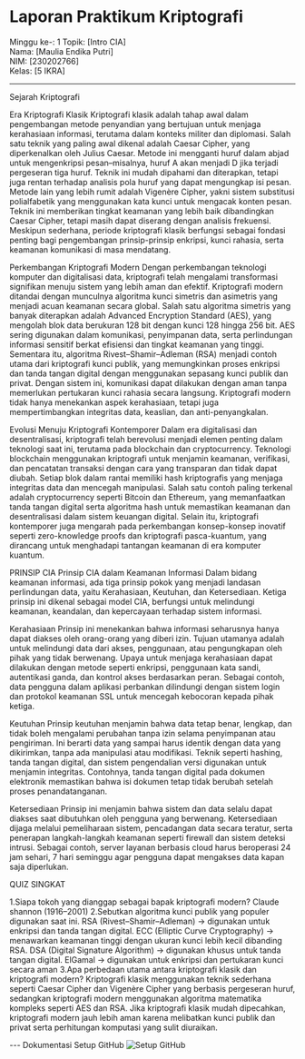 # Laporan Praktikum Kriptografi
Minggu ke-: 1
Topik: [Intro CIA]  
Nama: [Maulia Endika Putri]  
NIM: [230202766]  
Kelas: [5 IKRA]  

---
Sejarah Kriptografi

Era Kriptografi Klasik Kriptografi klasik adalah tahap awal dalam pengembangan metode penyandian yang bertujuan untuk menjaga kerahasiaan informasi, terutama dalam konteks militer dan diplomasi. Salah satu teknik yang paling awal dikenal adalah Caesar Cipher, yang diperkenalkan oleh Julius Caesar. Metode ini mengganti huruf dalam abjad untuk mengenkripsi pesan–misalnya, huruf A akan menjadi D jika terjadi pergeseran tiga huruf. Teknik ini mudah dipahami dan diterapkan, tetapi juga rentan terhadap analisis pola huruf yang dapat mengungkap isi pesan. Metode lain yang lebih rumit adalah Vigenère Cipher, yakni sistem substitusi polialfabetik yang menggunakan kata kunci untuk mengacak konten pesan. Teknik ini memberikan tingkat keamanan yang lebih baik dibandingkan Caesar Cipher, tetapi masih dapat diserang dengan analisis frekuensi. Meskipun sederhana, periode kriptografi klasik berfungsi sebagai fondasi penting bagi pengembangan prinsip-prinsip enkripsi, kunci rahasia, serta keamanan komunikasi di masa mendatang.

Perkembangan Kriptografi Modern Dengan perkembangan teknologi komputer dan digitalisasi data, kriptografi telah mengalami transformasi signifikan menuju sistem yang lebih aman dan efektif. Kriptografi modern ditandai dengan munculnya algoritma kunci simetris dan asimetris yang menjadi acuan keamanan secara global. Salah satu algoritma simetris yang banyak diterapkan adalah Advanced Encryption Standard (AES), yang mengolah blok data berukuran 128 bit dengan kunci 128 hingga 256 bit. AES sering digunakan dalam komunikasi, penyimpanan data, serta perlindungan informasi sensitif berkat efisiensi dan tingkat keamanan yang tinggi. Sementara itu, algoritma Rivest–Shamir–Adleman (RSA) menjadi contoh utama dari kriptografi kunci publik, yang memungkinkan proses enkripsi dan tanda tangan digital dengan menggunakan sepasang kunci publik dan privat. Dengan sistem ini, komunikasi dapat dilakukan dengan aman tanpa memerlukan pertukaran kunci rahasia secara langsung. Kriptografi modern tidak hanya menekankan aspek kerahasiaan, tetapi juga mempertimbangkan integritas data, keaslian, dan anti-penyangkalan.

Evolusi Menuju Kriptografi Kontemporer Dalam era digitalisasi dan desentralisasi, kriptografi telah berevolusi menjadi elemen penting dalam teknologi saat ini, terutama pada blockchain dan cryptocurrency. Teknologi blockchain menggunakan kriptografi untuk menjamin keamanan, verifikasi, dan pencatatan transaksi dengan cara yang transparan dan tidak dapat diubah. Setiap blok dalam rantai memiliki hash kriptografis yang menjaga integritas data dan mencegah manipulasi. Salah satu contoh paling terkenal adalah cryptocurrency seperti Bitcoin dan Ethereum, yang memanfaatkan tanda tangan digital serta algoritma hash untuk memastikan keamanan dan desentralisasi dalam sistem keuangan digital. Selain itu, kriptografi kontemporer juga mengarah pada perkembangan konsep-konsep inovatif seperti zero-knowledge proofs dan kriptografi pasca-kuantum, yang dirancang untuk menghadapi tantangan keamanan di era komputer kuantum.

PRINSIP CIA 
Prinsip CIA dalam Keamanan Informasi Dalam bidang keamanan informasi, ada tiga prinsip pokok yang menjadi landasan perlindungan data, yaitu Kerahasiaan, Keutuhan, dan Ketersediaan. Ketiga prinsip ini dikenal sebagai model CIA, berfungsi untuk melindungi keamanan, keandalan, dan kepercayaan terhadap sistem informasi.

Kerahasiaan Prinsip ini menekankan bahwa informasi seharusnya hanya dapat diakses oleh orang-orang yang diberi izin. Tujuan utamanya adalah untuk melindungi data dari akses, penggunaan, atau pengungkapan oleh pihak yang tidak berwenang. Upaya untuk menjaga kerahasiaan dapat dilakukan dengan metode seperti enkripsi, penggunaan kata sandi, autentikasi ganda, dan kontrol akses berdasarkan peran. Sebagai contoh, data pengguna dalam aplikasi perbankan dilindungi dengan sistem login dan protokol keamanan SSL untuk mencegah kebocoran kepada pihak ketiga.

Keutuhan Prinsip keutuhan menjamin bahwa data tetap benar, lengkap, dan tidak boleh mengalami perubahan tanpa izin selama penyimpanan atau pengiriman. Ini berarti data yang sampai harus identik dengan data yang dikirimkan, tanpa ada manipulasi atau modifikasi. Teknik seperti hashing, tanda tangan digital, dan sistem pengendalian versi digunakan untuk menjamin integritas. Contohnya, tanda tangan digital pada dokumen elektronik memastikan bahwa isi dokumen tetap tidak berubah setelah proses penandatanganan.

Ketersediaan Prinsip ini menjamin bahwa sistem dan data selalu dapat diakses saat dibutuhkan oleh pengguna yang berwenang. Ketersediaan dijaga melalui pemeliharaan sistem, pencadangan data secara teratur, serta penerapan langkah-langkah keamanan seperti firewall dan sistem deteksi intrusi. Sebagai contoh, server layanan berbasis cloud harus beroperasi 24 jam sehari, 7 hari seminggu agar pengguna dapat mengakses data kapan saja diperlukan.

QUIZ SINGKAT

1.Siapa tokoh yang dianggap sebagai bapak kriptografi modern? Claude shannon (1916–2001)
2.Sebutkan algoritma kunci publik yang populer digunakan saat ini. RSA (Rivest–Shamir–Adleman) → digunakan untuk enkripsi dan tanda tangan digital. ECC (Elliptic Curve Cryptography) → menawarkan keamanan tinggi dengan ukuran kunci lebih kecil dibanding RSA. DSA (Digital Signature Algorithm) → digunakan khusus untuk tanda tangan digital. ElGamal → digunakan untuk enkripsi dan pertukaran kunci secara aman
3.Apa perbedaan utama antara kriptografi klasik dan kriptografi modern? Kriptografi klasik menggunakan teknik sederhana seperti Caesar Cipher dan Vigenère Cipher yang berbasis pergeseran huruf, sedangkan kriptografi modern menggunakan algoritma matematika kompleks seperti AES dan RSA. Jika kriptografi klasik mudah dipecahkan, kriptografi modern jauh lebih aman karena melibatkan kunci publik dan privat serta perhitungan komputasi yang sulit diuraikan. 

--- Dokumentasi Setup GitHub
![Setup GitHub](screenshots/repo_setup.png)
